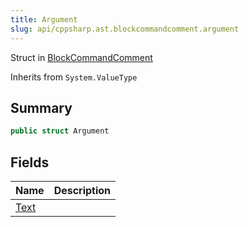 ```yaml
---
title: Argument
slug: api/cppsharp.ast.blockcommandcomment.argument
---
```

Struct in [BlockCommandComment](/api/cppsharp/ast/blockcommandcomment)

Inherits from `System.ValueType`

## Summary



```csharp
public struct Argument
```

## Fields

|Name|Description|
|:---|:---|
|[Text](/api/cppsharp/ast/blockcommandcomment/argument/text)||

